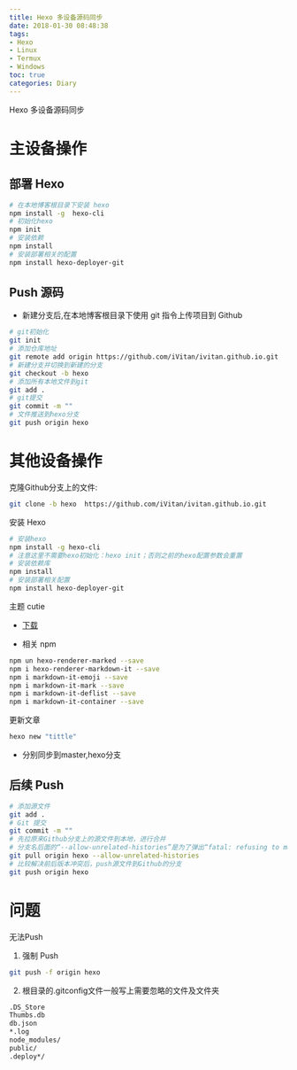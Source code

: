 ```yaml
---
title: Hexo 多设备源码同步
date: 2018-01-30 08:48:38
tags:
- Hexo
- Linux
- Termux
- Windows
toc: true
categories: Diary
---
```

Hexo 多设备源码同步
<!--more-->
# 主设备操作
## 部署 Hexo

```bash
# 在本地博客根目录下安装 hexo
npm install -g  hexo-cli
# 初始化hexo
npm init
# 安装依赖
npm install
# 安装部署相关的配置
npm install hexo-deployer-git
```

## Push 源码

- 新建分支后,在本地博客根目录下使用 git 指令上传项目到 Github

```bash
# git初始化
git init
# 添加仓库地址
git remote add origin https://github.com/iVitan/ivitan.github.io.git
# 新建分支并切换到新建的分支
git checkout -b hexo
# 添加所有本地文件到git
git add .
# git提交
git commit -m ""
# 文件推送到hexo分支
git push origin hexo
```

# 其他设备操作
克隆Github分支上的文件:

```bash
git clone -b hexo  https://github.com/iVitan/ivitan.github.io.git
```

安装 Hexo

```bash
# 安装hexo
npm install -g hexo-cli
# 注意这里不需要hexo初始化：hexo init；否则之前的hexo配置参数会重置
# 安装依赖库
npm install
# 安装部署相关配置
npm install hexo-deployer-git
```

主题 cutie
- [下载](https://github.com/qutang/hexo-theme-cutie/releases/latest)

- 相关 npm

```bash
npm un hexo-renderer-marked --save
npm i hexo-renderer-markdown-it --save
npm i markdown-it-emoji --save
npm i markdown-it-mark --save
npm i markdown-it-deflist --save
npm i markdown-it-container --save
```

更新文章

```bash
hexo new "tittle"
```

- 分别同步到master,hexo分支


## 后续 Push
```bash
# 添加源文件
git add .
# Git 提交
git commit -m ""
# 先拉原来Github分支上的源文件到本地，进行合并
# 分支名后面的“--allow-unrelated-histories”是为了弹出“fatal: refusing to merge unrelated histories.”的错误
git pull origin hexo --allow-unrelated-histories
# 比较解决前后版本冲突后，push源文件到Github的分支
git push origin hexo
```

# 问题
无法Push

1. 强制 Push

```bash
git push -f origin hexo
```

2. 根目录的.gitconfig文件一般写上需要忽略的文件及文件夹

```bash
.DS_Store      
Thumbs.db      
db.json      
*.log      
node_modules/      
public/      
.deploy*/
```
